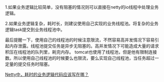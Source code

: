 1.如果业务逻辑比较简单，没有阻塞的情况则可以直接在netty的io线程中处理业务逻辑。

2.如果业务逻辑复杂，耗时长，则建议使用自己实现的业务线程池。将复杂的业务逻辑task提交到业务线程池中。

最后提醒一下，使用自己的线程池的时候注意限流，不然容易高并发情况下容易引起内存泄露。线程池提交任务是异步无阻塞的。高并发情况下可能造成大量的请求积压在线程池的队列里，耗完内存。
tomcat也使用了线程池，但是他有限制连接数。所以使用自己线程池的时候要么也限流，要么实现自己线程池，当任务超过一定量的提交任务时阻塞。

[Netty中，耗时的业务逻辑代码应该写在哪？](https://www.zhihu.com/question/35487154/answer/89255483)